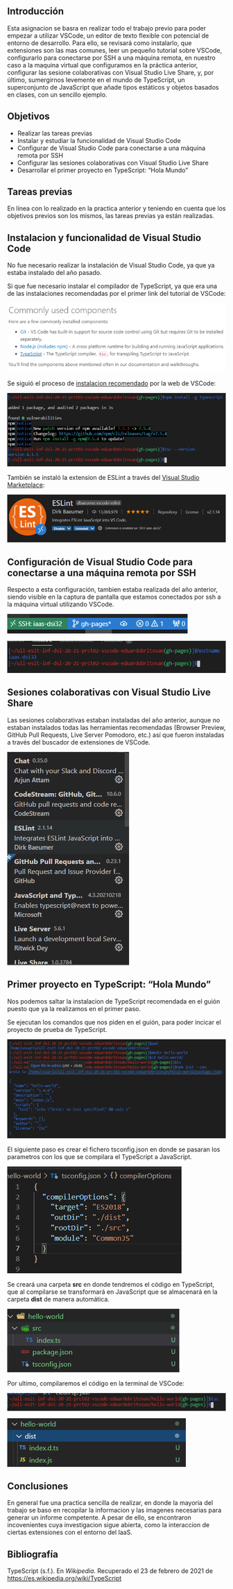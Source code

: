 ## Introducción

Esta asignacion se basra en realizar todo el trabajo previo para poder empezar a utilizar VSCode, un editor de texto flexible con potencial de entorno de desarrollo. Para ello, se revisará como instalarlo, que extensiones son las mas comunes, leer un pequeño tutorial sobre VSCode, configurarlo para conectarse por SSH a una máquina remota, en nuestro caso a la maquina virtual que configuramos en la práctica anterior, configurar las sesione colaborativas con Visual Studio Live Share, y, por último, sumergirnos levemente en el mundo de TypeScript, un superconjunto de JavaScript que añade tipos estáticos y objetos basados en clases, con un sencillo ejemplo.

## Objetivos

- Realizar las tareas previas
- Instalar y estudiar la funcionalidad de Visual Studio Code
- Configurar de Visual Studio Code para conectarse a una máquina remota por SSH
- Configurar las sesiones colaborativas con Visual Studio Live Share
- Desarrollar el primer proyecto en TypeScript: “Hola Mundo”

## Tareas previas

En línea con lo realizado en la practica anterior y teniendo en cuenta que los objetivos previos son los mismos, las tareas previas ya están realizadas.

## Instalacion y funcionalidad de Visual Studio Code

No fue necesario realizar la instalación de Visual Studio Code, ya que ya estaba instalado del año pasado.

Si que fue necesario instalar el compilador de TypeScript, ya que era una de las instalaciones recomendadas por el primer link del tutorial de VSCode:

![Recomendacion de instalacion de TypeScript](./img/rec-install-typescript.png)

Se siguió el proceso de [instalacion recomendado](https://code.visualstudio.com/docs/languages/typescript) por la web de VSCode:

![Recomendacion de instalacion de TypeScript](./img/installing-tsc.png)

También se instaló la extension de ESLint a través del [Visual Studio Marketplace](https://marketplace.visualstudio.com/items?itemName=ms-vscode.vscode-typescript-next):

![Instalado ESLint](./img/eslint.png)

## Configuración de Visual Studio Code para conectarse a una máquina remota por SSH

Respecto a esta configuración, tambien estaba realizada del año anterior, siendo visible en la captura de pantalla que estamos conectados por ssh a la máquina virtual utilizando VSCode.

![Conectado por ssh a traves de VSCode](./img/vscode-ssh-configured.png)

![Terminal mostrando el hostname de la VM](./img/ssh-demonstration.png)

## Sesiones colaborativas con Visual Studio Live Share

Las sesiones colaborativas estaban instaladas del año anterior, aunque no estaban instalados todas las herramientas recomendadas (Browser Preview, GitHub Pull Requests, Live Server Pomodoro, etc.) así que fueron instaladas a través del buscador de extensiones de VSCode.

![Ejemplo de extensiones instaladas](./img/ejemplo-extensiones.png)

## Primer proyecto en TypeScript: “Hola Mundo”

Nos podemos saltar la instalacion de TypeScript recomendada en el guión puesto que ya la realizamos en el primer paso.

Se ejecutan los comandos que nos piden en el guión, para poder incicar el proyecto de prueba de TypeScript.

![Inicializando proyecto](./img/initialized-helloworld.png)

El siguiente paso es crear el fichero tsconfig.json en donde se pasaran los parametros con los que se compilara el TypeScript a JavaScript.

![Fichero tsconfig](./img/tsconfig.png)

Se creará una carpeta **src** en donde tendremos el código en TypeScript, que al compilarse se transformará en JavaScript que se almacenará en la carpeta **dist** de manera automática.

![Estructura](./img/structure.png)

Por ultimo, compilaremos el código en la terminal de VSCode:

![Compilado](./img/compiled.png)

![Dist creado automatico](img/dist-created.png)

## Conclusiones

En general fue una practica sencilla de realizar, en donde la mayoria del trabajo se baso en recopilar la informacion y las imagenes necesarias para generar un informe competente. A pesar de ello, se encontraron incovenientes cuya investigacion sigue abierta, como la interaccion de ciertas extensiones con el entorno del IaaS.

## Bibliografía

TypeScript (s.f.). En _Wikipedia_. Recuperado el 23 de febrero de 2021 de https://es.wikipedia.org/wiki/TypeScript

